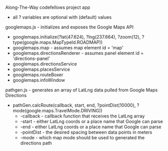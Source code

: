 Along-The-Way codefellows project app

- all ? variables are optional with (default) values

googlemaps.js - initializes and exposes the Google Maps API
  - googlemaps.initialize(?lat(47.624), ?lng(237.664), ?zoom(12), ?type(google.maps.MapTypeId.ROADMAP))
  - googlemaps.map - assumes map element id = 'map'
  - googlemaps.directionsRenderer - assumes panel element id = 'directions-panel'
  - googlemaps.directionsService
  - googlemaps.placesService
  - googlemaps.routeBoxer
  - googlemaps.infoWindow

pathgen.js - generates an array of LatLng data pulled from Google Maps Directions
  - pathGen.calcRoute(callback, start, end, ?pointDist(10000), ?mode(google.maps.TravelMode.DRIVING))
    - -callback - callback function that receives the LatLng array
    - -start - either LatLng coords or a place name that Google can parse
    - -end - either LatLng coords or a place name that Google can parse
    - -pointDist - the desired spacing between data points in meters
    - -mode - which map mode should be used to generated the directions path
